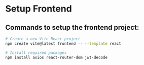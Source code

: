 # Setup Frontend

## Commands to setup the frontend project:

```bash
# Create a new Vite React project
npm create vite@latest frontend -- --template react

# Install required packages
npm install axios react-router-dom jwt-decode
